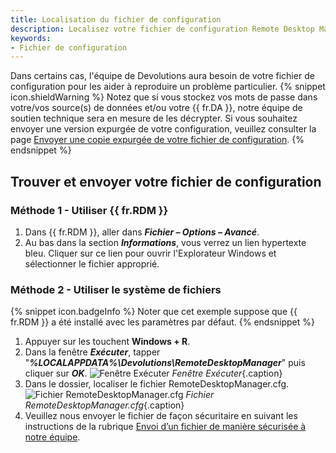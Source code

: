 ```yaml
---
title: Localisation du fichier de configuration
description: Localisez votre fichier de configuration Remote Desktop Manager.
keywords:
- Fichier de configuration
---
```

Dans certains cas, l'équipe de Devolutions aura besoin de votre fichier de configuration pour les aider à reproduire un problème particulier. 
{% snippet icon.shieldWarning %} 
Notez que si vous stockez vos mots de passe dans votre/vos source(s) de données et/ou votre {{ fr.DA }}, notre équipe de soutien technique sera en mesure de les décrypter. Si vous souhaitez envoyer une version expurgée de votre configuration, veuillez consulter la page [Envoyer une copie expurgée de votre fichier de configuration](/fr/kb/remote-desktop-manager/how-to-articles/send-sanitized-configuration-file/). 
{% endsnippet %}
 
## Trouver et envoyer votre fichier de configuration 
### Méthode 1 - Utiliser {{ fr.RDM }} 
1. Dans {{ fr.RDM }}, aller dans ***Fichier – Options – Avancé***. 
1. Au bas dans la section ***Informations***, vous verrez un lien hypertexte bleu. Cliquer sur ce lien pour ouvrir l'Explorateur Windows et sélectionner le fichier approprié. 
### Méthode 2 - Utiliser le système de fichiers 
{% snippet icon.badgeInfo %} 
Noter que cet exemple suppose que {{ fr.RDM }} a été installé avec les paramètres par défaut. 
{% endsnippet %}
 
1. Appuyer sur les touchent **Windows + R**. 
1. Dans la fenêtre ***Exécuter***, tapper "***%LOCALAPPDATA%\Devolutions\RemoteDesktopManager***" puis cliquer sur ***OK***. 
![Fenêtre Exécuter](/img/fr/kb/KB2031.png) 
*Fenêtre Exécuter*{.caption} 
1. Dans le dossier, localiser le fichier RemoteDesktopManager.cfg.  
![Fichier RemoteDesktopManager.cfg](/img/fr/kb/KB2032.png) 
*Fichier RemoteDesktopManager.cfg*{.caption} 
1. Veuillez nous envoyer le fichier de façon sécuritaire en suivant les instructions de la rubrique [Envoi d’un fichier de manière sécurisée à notre équipe](/fr/kb/devolutions-customer-success/securely-send-file/). 

